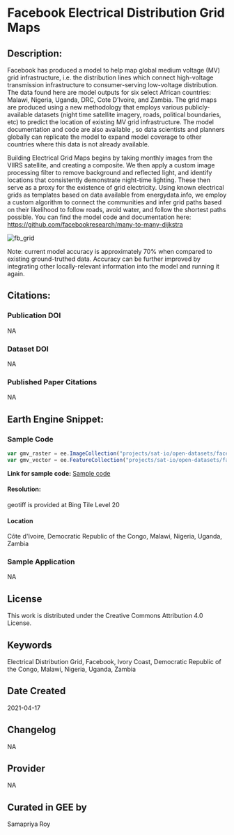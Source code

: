 
# Facebook Electrical Distribution Grid Maps

## Description:

Facebook has produced a model to help map global medium voltage (MV) grid infrastructure, i.e. the distribution lines which connect high-voltage transmission infrastructure to consumer-serving low-voltage distribution. The data found here are model outputs for six select African countries: Malawi, Nigeria, Uganda, DRC, Cote D’Ivoire, and Zambia. The grid maps are produced using a new methodology that employs various publicly-available datasets (night time satellite imagery, roads, political boundaries, etc) to predict the location of existing MV grid infrastructure. The model documentation and code are also available , so data scientists and planners globally can replicate the model to expand model coverage to other countries where this data is not already available.

Building Electrical Grid Maps begins by taking monthly images from the VIIRS satellite, and creating a composite. We then apply a custom image processing filter to remove background and reflected light, and identify locations that consistently demonstrate night-time lighting. These then serve as a proxy for the existence of grid electricity. Using known electrical grids as templates based on data available from energydata.info, we employ a custom algorithm to connect the communities and infer grid paths based on their likelihood to follow roads, avoid water, and follow the shortest paths possible. You can find the model code and documentation here: https://github.com/facebookresearch/many-to-many-dijkstra

![fb_grid](https://user-images.githubusercontent.com/6677629/115174385-ca041f00-a08e-11eb-9aa2-5db7a652d156.gif)

Note: current model accuracy is approximately 70% when compared to existing ground-truthed data. Accuracy can be further improved by integrating other locally-relevant information into the model and running it again.

## Citations:

### Publication DOI

NA

### Dataset DOI

NA

### Published Paper Citations

NA

## Earth Engine Snippet:

### Sample Code

```js
var gmv_raster = ee.ImageCollection("projects/sat-io/open-datasets/facebook/global_medium_voltage_grid")
var gmv_vector = ee.FeatureCollection("projects/sat-io/open-datasets/facebook/gmv_grid");
```

**Link for sample code:** [Sample code](https://code.earthengine.google.com/?scriptPath=users/sat-io/awesome-gee-catalog-examples:global-utilities-assets-amenities/FACEBOOK-ELECTRICAL-DIST-GRID-MAPS)

#### Resolution:
geotiff is provided at Bing Tile Level 20

#### Location
Côte d'Ivoire,  Democratic Republic of the Congo,  Malawi,  Nigeria,  Uganda,  Zambia


### Sample Application

NA

## License

This work is distributed under the Creative Commons Attribution 4.0 License.

## Keywords

Electrical Distribution Grid, Facebook, Ivory Coast, Democratic Republic of the Congo,  Malawi,  Nigeria,  Uganda,  Zambia

## Date Created

2021-04-17

## Changelog

NA

## Provider

NA

## Curated in GEE by
Samapriya Roy